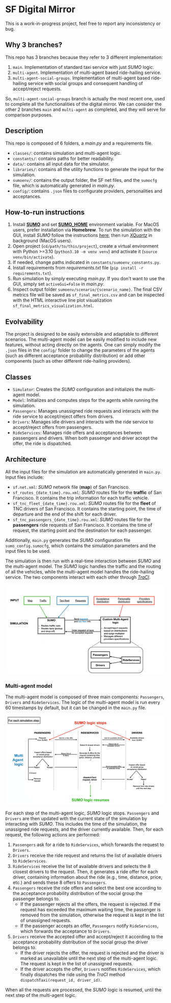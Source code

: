 # SF Digital Mirror

This is a work-in-progress project, feel free to report any inconsistency or bug.


## Why 3 branches?

This repo has 3 branches because they refer to 3 different implementation:

1. `main`. Implementation of standard taxi service with just *SUMO* logic.
2. `multi-agent`. Implementation of multi-agent based ride-hailing service.
3. `multi-agent-social-groups`. Implementation of multi-agent based ride-hailing service with social groups and consequent handling of accept/reject requests.

So, `multi-agent-social-groups` branch is actually the most recent one, used to complete all the functionalities of the digital mirror. We can consider the other 2 branches `main` and `multi-agent` as completed, and they will serve for comparison purposes. 


## Description

This repo is composed of 6 folders, a *main.py* and a requirements file.

- `classes/`: contains simulation and multi-agent logic.
- `constants/`: contains paths for better readability.
- `data/`: contains all input data for the simulator.
- `libraries/`: contains all the utility functions to generate the input for the simulation.
- `sumoenv/`: contains the output folder, the SF net files, and the `sumocfg` file, which is automatically generated in *main.py*.
- `config/`: contains `.json` files to configurate providers, personalities and acceptances.


## How-to-run instructions

1. Install [**SUMO**](https://sumo.dlr.de/docs/Downloads.php) and set [**SUMO_HOME**](https://sumo.dlr.de/docs/Basics/Basic_Computer_Skills.html#sumo_home) environment variable. For MacOS users, prefer installation via **Homebrew**. To run the simulation with the GUI, install *SUMO* follow the instructions [here](https://github.com/DLR-TS/homebrew-sumo), then run [*XQuartz*](https://www.xquartz.org/) in background (MacOS users).
2. Open project (`cd/path/to/this/project`), create a virtual environment with Python >=3.10 (`python3.10 -m venv venv`) and activate it (`source venv/bin/activate`).
3. If needed, change paths indicated in `constants/sumoenv_constants.py`.
4. Install requirements from *requirements.txt* file (`pip install -r requirements.txt`).
5. Run simulation by simply executing *main.py*. If you don't want to use the GUI, simply set `activeGui=False` in *main.py*.
6. Inspect output folder `sumoenv/scenario/{scenario_name}`. The final CSV metrics file will be saved as `sf_final_metrics.csv` and can be inspected with the HTML interactive line plot visualization `sf_final_metrics_visualization.html`.


## Evolvability

The project is designed to be easily extensible and adaptable to different scenarios. The multi-agent model can be easily modified to include new features, without acting directly on the agents. One can simply modify the `.json` files in the `config/` folder to change the parameters of the agents (such as different acceptance probability distribution) or add other components (such as other different ride-hailing providers).


## Classes

- `Simulator`: Creates the *SUMO* configuration and initializes the multi-agent model.
- `Model`: Initializes and computes steps for the agents while running the simulation.
- `Passengers`: Manages unassigned ride requests and interacts with the ride service to accept/reject offers from drivers.
- `Drivers`: Manages idle drivers and interacts with the ride service to accept/reject offers from passengers.
- `RideServices`: Manages ride offers and acceptances between passengers and drivers. When both passenger and driver accept the offer, the ride is dispatched.


## Architecture

All the input files for the simulation are automatically generated in `main.py`. Input files include:
- `sf.net.xml`: *SUMO* network file (**map**) of San Francisco.
- `sf_routes_{date_time}.rou.xml`: *SUMO* routes file for the **traffic** of San Francisco. It contains the trip information for each traffic vehicle.
- `sf_tnc_fleet_{date_time}.rou.xml`: *SUMO* routes file for the **fleet** of TNC drivers of San Francisco. It contains the starting point, the time of departure and the end of the shift for each driver.
- `sf_tnc_passengers_{date_time}.rou.xml`: *SUMO* routes file for the **passengers** ride requests of San Francisco. It contains the time of request, the starting point and the destination for each passenger.

Additionally, `main.py` generates the *SUMO* configuration file `sumo_config.sumocfg`, which contains the simulation parameters and the input files to be used.

The simulation is then run with a real-time interaction between *SUMO* and the multi-agent model. The *SUMO* logic handles the traffic and the routing of all the vehicles, while the multi-agent model handles the ride-hailing service. The two components interact with each other through [*TraCI*](https://sumo.dlr.de/docs/TraCI.html).

![](doc/General_architecture.png)

### Multi-agent model
The multi-agent model is composed of three main components: `Passengers`, `Drivers` and `RideServices`. The logic of the multi-agent model is run every 60 timestamps by default, but it can be changed in the `main.py` file. 

![](doc/Multi-agent_architecture.png)

For each step of the multi-agent logic, *SUMO* logic stops. `Passengers` and `Drivers` are then updated with the current state of the simulation by interacting with *SUMO*. This includes the time of the simulation, the unassigned ride requests, and the driver currently available. Then, for each request, the following actions are performed:
1. `Passengers` ask for a ride to `RideServices`, which forwards the request to `Drivers`.
2. `Drivers` receive the ride request and returns the list of available drivers to `RideServices`.
3. `RideServices` receive the list of available drivers and selects the 8 closest drivers to the request. Then, it generates a ride offer for each driver, containing information about the ride (e.g., time, distance, price, etc.) and sends these 8 offers to `Passengers`.
4. `Passengers` receive the ride offers and select the best one according to the acceptance probability distribution of the social group the passenger belongs to. 
    - If the passenger rejects all the offers, the request is rejected. If the request has exceeded the maximum waiting time, the passenger is removed from the simulation, otherwise the request is kept in the list of unassigned requests. 
    - If the passenger accepts an offer, `Passengers` notify `RideServices`, which forwards the acceptance to `Drivers`.
5. `Drivers` receive the accepted offer and accept/reject it according to the acceptance probability distribution of the social group the driver belongs to. 
    - If the driver rejects the offer, the request is rejected and the driver is marked as unavailable until the next step of the multi-agent logic. The request is kept in the list of unassigned requests.
    - If the driver accepts the offer, `Drivers` notifies `RideServices`, which finally dispatches the ride using the *TraCI* method `dispatchTaxi(request_id, driver_id)`.

When all the requests are processed, the *SUMO* logic is resumed, until the next step of the multi-agent logic.